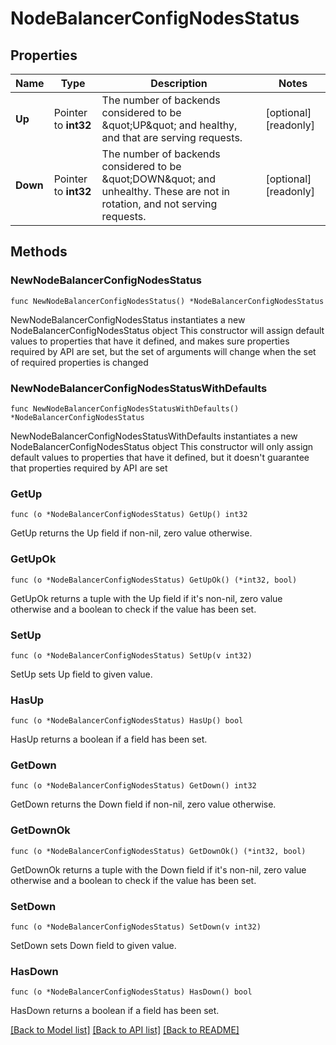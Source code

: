 # NodeBalancerConfigNodesStatus

## Properties

Name | Type | Description | Notes
------------ | ------------- | ------------- | -------------
**Up** | Pointer to **int32** | The number of backends considered to be \&quot;UP\&quot; and healthy, and that are serving requests.  | [optional] [readonly] 
**Down** | Pointer to **int32** | The number of backends considered to be \&quot;DOWN\&quot; and unhealthy.  These are not in rotation, and not serving requests.  | [optional] [readonly] 

## Methods

### NewNodeBalancerConfigNodesStatus

`func NewNodeBalancerConfigNodesStatus() *NodeBalancerConfigNodesStatus`

NewNodeBalancerConfigNodesStatus instantiates a new NodeBalancerConfigNodesStatus object
This constructor will assign default values to properties that have it defined,
and makes sure properties required by API are set, but the set of arguments
will change when the set of required properties is changed

### NewNodeBalancerConfigNodesStatusWithDefaults

`func NewNodeBalancerConfigNodesStatusWithDefaults() *NodeBalancerConfigNodesStatus`

NewNodeBalancerConfigNodesStatusWithDefaults instantiates a new NodeBalancerConfigNodesStatus object
This constructor will only assign default values to properties that have it defined,
but it doesn't guarantee that properties required by API are set

### GetUp

`func (o *NodeBalancerConfigNodesStatus) GetUp() int32`

GetUp returns the Up field if non-nil, zero value otherwise.

### GetUpOk

`func (o *NodeBalancerConfigNodesStatus) GetUpOk() (*int32, bool)`

GetUpOk returns a tuple with the Up field if it's non-nil, zero value otherwise
and a boolean to check if the value has been set.

### SetUp

`func (o *NodeBalancerConfigNodesStatus) SetUp(v int32)`

SetUp sets Up field to given value.

### HasUp

`func (o *NodeBalancerConfigNodesStatus) HasUp() bool`

HasUp returns a boolean if a field has been set.

### GetDown

`func (o *NodeBalancerConfigNodesStatus) GetDown() int32`

GetDown returns the Down field if non-nil, zero value otherwise.

### GetDownOk

`func (o *NodeBalancerConfigNodesStatus) GetDownOk() (*int32, bool)`

GetDownOk returns a tuple with the Down field if it's non-nil, zero value otherwise
and a boolean to check if the value has been set.

### SetDown

`func (o *NodeBalancerConfigNodesStatus) SetDown(v int32)`

SetDown sets Down field to given value.

### HasDown

`func (o *NodeBalancerConfigNodesStatus) HasDown() bool`

HasDown returns a boolean if a field has been set.


[[Back to Model list]](../README.md#documentation-for-models) [[Back to API list]](../README.md#documentation-for-api-endpoints) [[Back to README]](../README.md)


